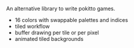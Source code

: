 An alternative library to write pokitto games.
- 16 colors with swappable palettes and indices
- tiled workflow
- buffer drawing per tile or per pixel
- animated tiled backgrounds
